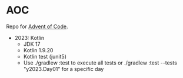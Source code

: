 # AOC

Repo for [Advent of Code](https://adventofcode.com/).

* 2023: Kotlin
  * JDK 17
  * Kotlin 1.9.20
  * Kotlin test (junit5)
  * Use ./gradlew :test to execute all tests or ./gradlew :test --tests "y2023.Day01" for a specific day